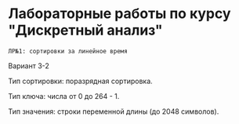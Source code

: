 # Лабораторные работы по курсу "Дискретный анализ"


`ЛР№1: сортировки за линейное время`

Вариант 3-2

Тип сортировки: поразрядная сортировка.  

Тип ключа: числа от 0 до 264 - 1.  

Тип значения: строки переменной длины (до 2048 символов).
